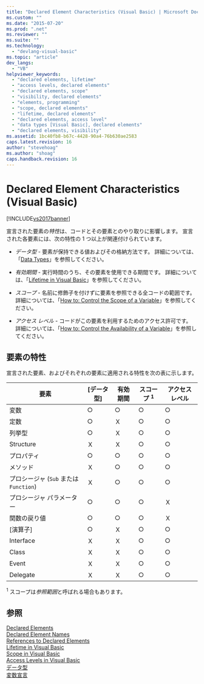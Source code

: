 ```yaml
---
title: "Declared Element Characteristics (Visual Basic) | Microsoft Docs"
ms.custom: ""
ms.date: "2015-07-20"
ms.prod: ".net"
ms.reviewer: ""
ms.suite: ""
ms.technology: 
  - "devlang-visual-basic"
ms.topic: "article"
dev_langs: 
  - "VB"
helpviewer_keywords: 
  - "declared elements, lifetime"
  - "access levels, declared elements"
  - "declared elements, scope"
  - "visibility, declared elements"
  - "elements, programming"
  - "scope, declared elements"
  - "lifetime, declared elements"
  - "declared elements, access level"
  - "data types [Visual Basic], declared elements"
  - "declared elements, visibility"
ms.assetid: 1bc40fb8-b67c-4428-90a4-76b630ae2583
caps.latest.revision: 16
author: "stevehoag"
ms.author: "shoag"
caps.handback.revision: 16
---
```

# Declared Element Characteristics (Visual Basic)
[!INCLUDE[vs2017banner](../../../../visual-basic/developing-apps/includes/vs2017banner.md)]

宣言された要素の*特性*は、コードとその要素とのやり取りに影響します。  宣言された各要素には、次の特性の 1 つ以上が関連付けられています。  
  
-   *データ型* \- 要素が保持できる値およびその格納方法です。  詳細については、「[Data Types](../../../../visual-basic/language-reference/data-types/data-type-summary.md)」を参照してください。  
  
-   *有効期間* \- 実行時間のうち、その要素を使用できる期間です。  詳細については、「[Lifetime in Visual Basic](../../../../visual-basic/programming-guide/language-features/declared-elements/lifetime.md)」を参照してください。  
  
-   *スコープ* \- 名前に修飾子を付けずに要素を参照できる全コードの範囲です。  詳細については、「[How to: Control the Scope of a Variable](../../../../visual-basic/programming-guide/language-features/declared-elements/how-to-control-the-scope-of-a-variable.md)」を参照してください。  
  
-   *アクセス レベル* \- コードがこの要素を利用するためのアクセス許可です。  詳細については、「[How to: Control the Availability of a Variable](../../../../visual-basic/programming-guide/language-features/declared-elements/how-to-control-the-availability-of-a-variable.md)」を参照してください。  
  
## 要素の特性  
 宣言された要素、およびそれぞれの要素に適用される特性を次の表に示します。  
  
|要素|\[データ型\]|有効期間|スコープ <sup>1</sup>|アクセス レベル|  
|--------|--------------|----------|-----------------------|--------------|  
|変数|○|○|○|○|  
|定数|○|Ｘ|○|○|  
|列挙型|○|Ｘ|○|○|  
|Structure|Ｘ|Ｘ|○|○|  
|プロパティ|○|○|○|○|  
|メソッド|Ｘ|○|○|○|  
|プロシージャ \(`Sub` または `Function`\)|Ｘ|○|○|○|  
|プロシージャ パラメーター|○|○|○|Ｘ|  
|関数の戻り値|○|○|○|Ｘ|  
|\[演算子\]|○|Ｘ|○|○|  
|Interface|Ｘ|Ｘ|○|○|  
|Class|Ｘ|Ｘ|○|○|  
|Event|Ｘ|Ｘ|○|○|  
|Delegate|Ｘ|Ｘ|○|○|  
  
 <sup>1</sup> スコープは*参照範囲*と呼ばれる場合もあります。  
  
## 参照  
 [Declared Elements](../../../../visual-basic/programming-guide/language-features/declared-elements/index.md)   
 [Declared Element Names](../../../../visual-basic/programming-guide/language-features/declared-elements/declared-element-names.md)   
 [References to Declared Elements](../../../../visual-basic/programming-guide/language-features/declared-elements/references-to-declared-elements.md)   
 [Lifetime in Visual Basic](../../../../visual-basic/programming-guide/language-features/declared-elements/lifetime.md)   
 [Scope in Visual Basic](../../../../visual-basic/programming-guide/language-features/declared-elements/scope.md)   
 [Access Levels in Visual Basic](../../../../visual-basic/programming-guide/language-features/declared-elements/access-levels.md)   
 [データ型](../../../../visual-basic/programming-guide/language-features/data-types/index.md)   
 [変数宣言](../../../../visual-basic/programming-guide/language-features/variables/variable-declaration.md)